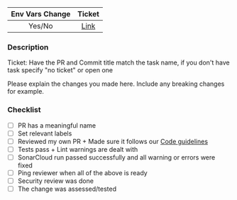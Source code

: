 | Env Vars Change |           Ticket           |
| :-------------: | :------------------------: |
|     Yes/No      | [Link](<ticket link here>) |

### Description

Ticket: Have the PR and Commit title match the task name, if you don't have task specify "no ticket" or open one

Please explain the changes you made here.
Include any breaking changes for example.

### Checklist

- [ ] PR has a meaningful name
- [ ] Set relevant labels
- [ ] Reviewed my own PR + Made sure it follows our [Code guidelines](https://github.com/jul-avo/tech-docs/blob/master/guidelines/code.md)
- [ ] Tests pass + Lint warnings are dealt with
- [ ] SonarCloud run passed successfully and all warning or errors were fixed
- [ ] Ping reviewer when all of the above is ready
- [ ] Security review was done
- [ ] The change was assessed/tested
